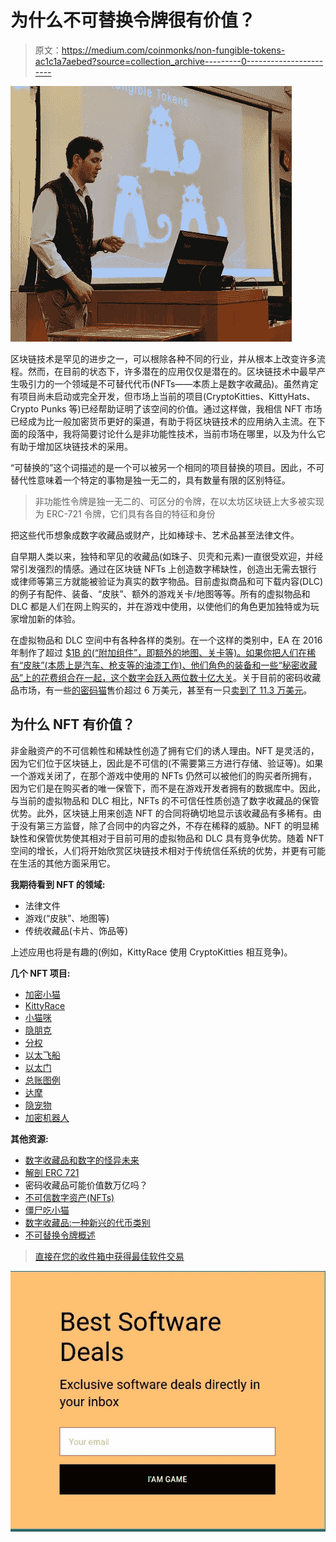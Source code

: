 # 为什么不可替换令牌很有价值？

> 原文：<https://medium.com/coinmonks/non-fungible-tokens-ac1c1a7aebed?source=collection_archive---------0----------------------->

![](img/eb8932792411f2e8a99c90fa10840f9b.png)

区块链技术是罕见的进步之一，可以根除各种不同的行业，并从根本上改变许多流程。然而，在目前的状态下，许多潜在的应用仅仅是潜在的。区块链技术中最早产生吸引力的一个领域是不可替代代币(NFTs——本质上是数字收藏品)。虽然肯定有项目尚未启动或完全开发，但市场上当前的项目(CryptoKitties、KittyHats、Crypto Punks 等)已经帮助证明了该空间的价值。通过这样做，我相信 NFT 市场已经成为比一般加密货币更好的渠道，有助于将区块链技术的应用纳入主流。在下面的段落中，我将简要讨论什么是非功能性技术，当前市场在哪里，以及为什么它有助于增加区块链技术的采用。

“可替换的”这个词描述的是一个可以被另一个相同的项目替换的项目。因此，不可替代性意味着一个特定的事物是独一无二的，具有数量有限的区别特征。

> 非功能性令牌是独一无二的、可区分的令牌，在以太坊区块链上大多被实现为 ERC-721 令牌，它们具有各自的特征和身份

把这些代币想象成数字收藏品或财产，比如棒球卡、艺术品甚至法律文件。

自早期人类以来，独特和罕见的收藏品(如珠子、贝壳和元素)一直很受欢迎，并经常引发强烈的情感。通过在区块链 NFTs 上创造数字稀缺性，创造出无需去银行或律师等第三方就能被验证为真实的数字物品。目前虚拟商品和可下载内容(DLC)的例子有配件、装备、“皮肤”、额外的游戏关卡/地图等等。所有的虚拟物品和 DLC 都是人们在网上购买的，并在游戏中使用，以使他们的角色更加独特或为玩家增加新的体验。

在虚拟物品和 DLC 空间中有各种各样的类别。在一个这样的类别中，EA 在 2016 年制作了超过 [$1B 的(“附加组件”，即额外的地图、关卡等)。如果你把人们在稀有“皮肤”(本质上是汽车、枪支等的油漆工作)、他们角色的装备和一些“秘密收藏品”上的花费组合在一起，这个数字会跃入](https://consumerist.com/2017/04/19/how-much-do-video-game-companies-make-off-dlc-and-add-ons-around-5b-a-year/)[两位数十亿大关](https://www.tonysheng.com/crypto-collectibles-trillion)。关于目前的密码收藏品市场，有一些[的密码猫](https://www.cryptokitties.co/)售价超过 6 万美元，甚至有一只[卖到了 11.3 万美元](https://www.cnbc.com/2017/12/06/meet-cryptokitties-the-new-digital-beanie-babies-selling-for-100k.html)。

## **为什么 NFT 有价值？**

非金融资产的不可信赖性和稀缺性创造了拥有它们的诱人理由。NFT 是灵活的，因为它们位于区块链上，因此是不可信的(不需要第三方进行存储、验证等)。如果一个游戏关闭了，在那个游戏中使用的 NFTs 仍然可以被他们的购买者所拥有，因为它们是在购买者的唯一保管下，而不是在游戏开发者拥有的数据库中。因此，与当前的虚拟物品和 DLC 相比，NFTs 的不可信任性质创造了数字收藏品的保管优势。此外，区块链上用来创造 NFT 的合同将确切地显示该收藏品有多稀有。由于没有第三方监督，除了合同中的内容之外，不存在稀释的威胁。NFT 的明显稀缺性和保管优势使其相对于目前可用的虚拟物品和 DLC 具有竞争优势。随着 NFT 空间的增长，人们将开始欣赏区块链技术相对于传统信任系统的优势，并更有可能在生活的其他方面采用它。

**我期待看到 NFT 的领域:**

*   法律文件
*   游戏(“皮肤”、地图等)
*   传统收藏品(卡片、饰品等)

上述应用也将是有趣的(例如，KittyRace 使用 CryptoKitties 相互竞争)。

**几个 NFT 项目:**

*   [加密小猫](https://www.cryptokitties.co/)
*   [KittyRace](https://kittyrace.com/)
*   [小猫咪](https://www.kittyhats.co/)
*   [隐朋克](https://www.larvalabs.com/cryptopunks)
*   [分权](https://decentraland.org/)
*   [以太飞船](https://ethercraft.io/)
*   [以太门](http://ethermon.net/)
*   [总账图例](https://ledgerlegends.com/)
*   [达摩](https://dharma.io/)
*   [隐宠物](https://www.cryptopets.co/)
*   [加密机器人](https://cryptobots.me/)

**其他资源:**

*   [数字收藏品和数字的怪异未来](https://hackernoon.com/digital-collectibles-and-the-weird-future-of-digibles-f75f4bf0f9aa)
*   [解剖 ERC 721](/blockchannel/the-anatomy-of-erc721-2576e40bfc5b)
*   密码收藏品可能价值数万亿吗？
*   [不可信数字资产(NFTs)](https://www.tonysheng.com/nfts-and-games)
*   [僵尸吃小猫](https://www.nickgrossman.is/2018/zombies-eating-kitties/)
*   [数字收藏品:一种新兴的代币类别](https://thecontrol.co/digital-collectibles-a-new-category-of-tokens-emerging-fb991c1dff6a)
*   [不可替换令牌概述](https://hackernoon.com/an-overview-of-non-fungible-tokens-5f140c32a70a)

> [直接在您的收件箱中获得最佳软件交易](https://coincodecap.com/?utm_source=coinmonks)

[![](img/7c0b3dfdcbfea594cc0ae7d4f9bf6fcb.png)](https://coincodecap.com/?utm_source=coinmonks)